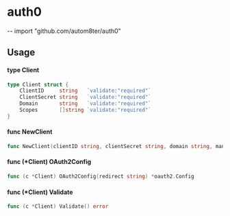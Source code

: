 # auth0
--
    import "github.com/autom8ter/auth0"


## Usage

#### type Client

```go
type Client struct {
	ClientID     string   `validate:"required"`
	ClientSecret string   `validate:"required"`
	Domain       string   `validate:"required"`
	Scopes       []string `validate:"required"`
}
```


#### func  NewClient

```go
func NewClient(clientID string, clientSecret string, domain string, managementToken string, cli *http.Client) *Client
```

#### func (*Client) OAuth2Config

```go
func (c *Client) OAuth2Config(redirect string) *oauth2.Config
```

#### func (*Client) Validate

```go
func (c *Client) Validate() error
```
